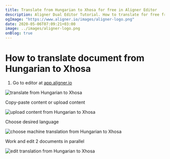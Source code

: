 ```yaml
---
title: Translate from Hungarian to Xhosa for free in Aligner Editor
description: Aligner Dual Editor Tutorial. How to translate for free from Hungarian to Xhosa. Aligner is multilingual document management platform. 
ogImage: "https://www.aligner.io/images/aligner-logo.png"
date: 2020-05-06T07:09:21+03:00
image: ../images/aligner-logo.png
onBlog: true
---
```


# How to translate document from Hungarian to Xhosa

1. Go to editor at [app.aligner.io](https://app.aligner.io "Aligner App web page")

![translate from Hungarian to Xhosa](../aligner-blank-editor.png "translate from Hungarian to Xhosa")

Copy-paste content or upload content

![upload content from Hungarian to Xhosa](../aligner-uploaded-document.png "upload content from Hungarian to Xhosa")

Choose desired language

![choose machine translation from Hungarian to Xhosa](../aligner-language-dropdown.png "choose machine translation from Hungarian to Xhosa")

Work and edit 2 documents in parallel

![edit translation from Hungarian to Xhosa](../aligner-double-sitded-editor.png "edit translation from Hungarian to Xhosa")

